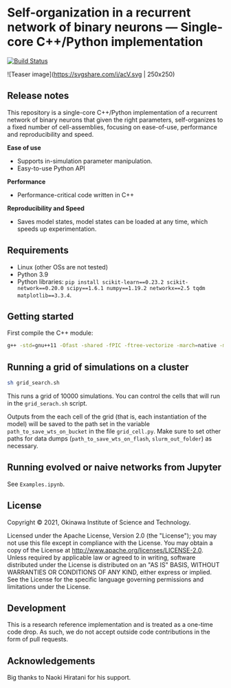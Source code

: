 # Self-organization in a recurrent network of binary neurons &mdash; Single-core C++/Python implementation

[![Build Status](https://travis-ci.org/joemccann/dillinger.svg?branch=master)](https:/travis-ci.org/joemccann/dillinger.svg?branch=master)

![Teaser image](https://svgshare.com/i/acV.svg | 250x250)

## Release notes

This repository is a single-core C++/Python implementation of a recurrent network of binary neurons that given the right parameters, self-organizes to a fixed number of cell-assemblies, focusing on ease-of-use, performance and reproducibility and speed.

**Ease of use**
* Supports in-simulation parameter manipulation.
* Easy-to-use Python API

**Performance**
* Performance-critical code written in C++

**Reproducibility and Speed**
* Saves model states, model states can be loaded at any time, which speeds up experimentation.


## Requirements

* Linux (other OSs are not tested)
* Python 3.9
* Python libraries: `pip install scikit-learn==0.23.2 scikit-network==0.20.0 scipy==1.6.1 numpy==1.19.2 networkx==2.5 tqdm matplotlib==3.3.4`.


## Getting started

First compile the C++ module:

```.bash
g++ -std=gnu++11 -Ofast -shared -fPIC -ftree-vectorize -march=native -mavx bmm_9_haga_grid.cpp -o
```

## Running a grid of simulations on a cluster

```.bash
sh grid_search.sh
```
This runs a grid of 10000 simulations. You can control the cells that will run in the `grid_serach.sh` script.

Outputs from the each cell of the grid (that is, each instantiation of the model) will be saved to the path set in the variable `path_to_save_wts_on_bucket` in the file `grid_cell.py`. Make sure to set other paths for data dumps (`path_to_save_wts_on_flash`, `slurm_out_folder`) as necessary.



## Running evolved or naive networks from Jupyter

See `Examples.ipynb`.


## License

Copyright &copy; 2021, Okinawa Institute of Science and Technology.

Licensed under the Apache License, Version 2.0 (the "License"); you may not use this file except in compliance with the License. You may obtain a copy of the License at http://www.apache.org/licenses/LICENSE-2.0. Unless required by applicable law or agreed to in writing, software distributed under the License is distributed on an "AS IS" BASIS, WITHOUT WARRANTIES OR CONDITIONS OF ANY KIND, either express or implied. See the License for the specific language governing permissions and limitations under the License.


## Development

This is a research reference implementation and is treated as a one-time code drop. As such, we do not accept outside code contributions in the form of pull requests.

## Acknowledgements

Big thanks to Naoki Hiratani for his support.